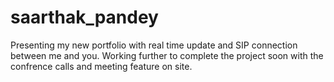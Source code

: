 # saarthak_pandey
Presenting my new portfolio with real time update and SIP connection between me and you.
Working further to complete the project soon with the confrence calls and meeting feature on site.
